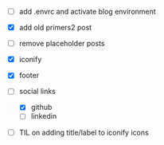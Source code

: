 - [ ] add .envrc and activate blog environment 
- [x] add old primers2 post
- [ ] remove placeholder posts
- [x] iconify
- [x] footer
- [ ] social links
  - [x] github
  - [ ] linkedin
- [ ] TIL on adding title/label to iconify icons

